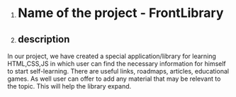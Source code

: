 1. # Name of the project - FrontLibrary
2. ## description
In our project, we have created a special application/library for learning HTML,CSS,JS in which user can find the necessary information for himself to start self-learning. There are useful links, roadmaps, articles, educational games. As well user can offer to add any material that may be relevant to the topic. This will help the library expand.